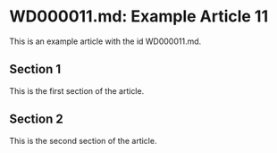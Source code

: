 # WD000011.md: Example Article 11

This is an example article with the id WD000011.md.
## Section 1

This is the first section of the article.
## Section 2

This is the second section of the article.
